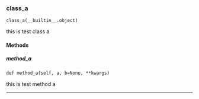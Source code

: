 ### class_a

```
class_a(__builtin__.object)
```

this is test class a


#### Methods

##### method_a
`def method_a(self, a, b=None, **kwargs)`

this is test method a

---
